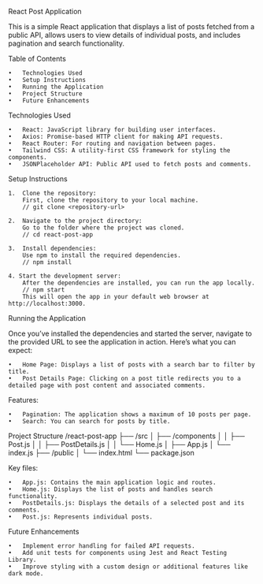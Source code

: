 React Post Application

This is a simple React application that displays a list of posts fetched from a public API, allows users to view details of individual posts, and includes pagination and search functionality.

Table of Contents

	•	Technologies Used
	•	Setup Instructions
	•	Running the Application
	•	Project Structure
	•	Future Enhancements

Technologies Used

	•	React: JavaScript library for building user interfaces.
	•	Axios: Promise-based HTTP client for making API requests.
	•	React Router: For routing and navigation between pages.
	•	Tailwind CSS: A utility-first CSS framework for styling the components.
	•	JSONPlaceholder API: Public API used to fetch posts and comments.

Setup Instructions

	1.	Clone the repository:
        First, clone the repository to your local machine.
        // git clone <repository-url>       

	2.	Navigate to the project directory:
        Go to the folder where the project was cloned.
        // cd react-post-app

    3.	Install dependencies:
        Use npm to install the required dependencies.
        // npm install

    4. Start the development server:
        After the dependencies are installed, you can run the app locally.
        // npm start
        This will open the app in your default web browser at http://localhost:3000.

Running the Application

Once you’ve installed the dependencies and started the server, navigate to the provided URL to see the application in action. Here’s what you can expect:

	•	Home Page: Displays a list of posts with a search bar to filter by title.
	•	Post Details Page: Clicking on a post title redirects you to a detailed page with post content and associated comments.

Features:

	•	Pagination: The application shows a maximum of 10 posts per page.
	•	Search: You can search for posts by title.

Project Structure
/react-post-app
├── /src
│   ├── /components
│   │   ├── Post.js
│   │   ├── PostDetails.js
│   │   └── Home.js
│   ├── App.js
│   └── index.js
├── /public
│   └── index.html
└── package.json

Key files:

	•	App.js: Contains the main application logic and routes.
	•	Home.js: Displays the list of posts and handles search functionality.
	•	PostDetails.js: Displays the details of a selected post and its comments.
	•	Post.js: Represents individual posts.

Future Enhancements

	•	Implement error handling for failed API requests.
	•	Add unit tests for components using Jest and React Testing Library.
	•	Improve styling with a custom design or additional features like dark mode.

